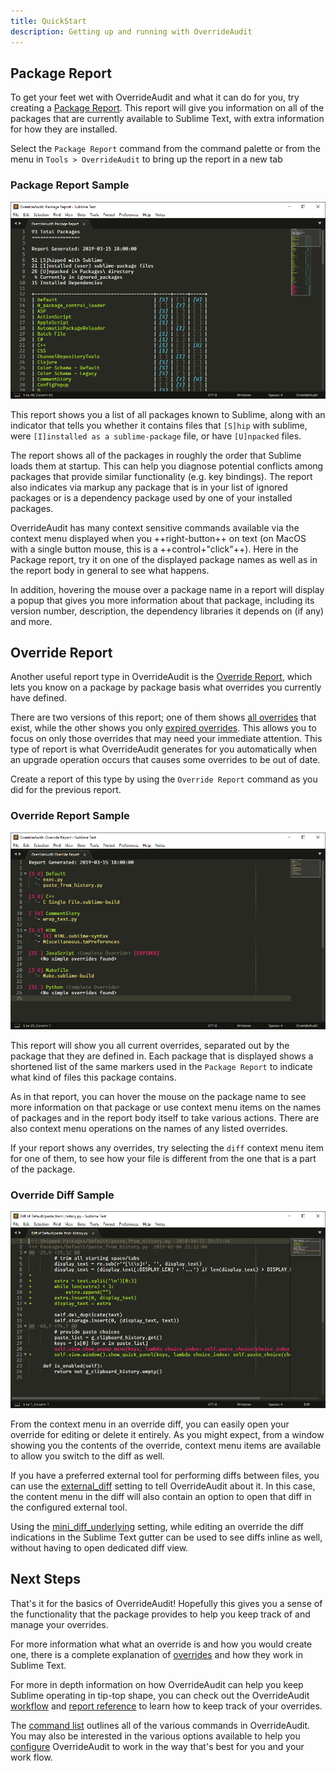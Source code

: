 ```yaml
---
title: QuickStart
description: Getting up and running with OverrideAudit
---
```



## Package Report

To get your feet wet with OverrideAudit and what it can do for you, try
creating a [Package Report](garbage). This report will give you information on
all of the packages that are currently available to Sublime Text, with extra
information for how they are installed.

Select the `Package Report` command from the command palette or from the menu in
`Tools > OverrideAudit` to bring up the report in a new tab

### Package Report Sample

![Sample Package Report](../images/reports/PackageReport1.png)

This report shows you a list of all packages known to Sublime, along with an
indicator that tells you whether it contains files that `[S]hip` with sublime,
were `[I]installed as a sublime-package` file, or have `[U]npacked` files.

The report shows all of the packages in roughly the order that Sublime loads
them at startup. This can help you diagnose potential conflicts among packages
that provide similar functionality (e.g. key bindings). The report also
indicates via markup any package that is in your list of ignored packages or is
a dependency package used by one of your installed packages.

OverrideAudit has many context sensitive commands available via the context
menu displayed when you ++right-button++ on text (on MacOS with a single button
mouse, this is a ++control+"click"++). Here in the Package report, try it on
one of the displayed package names as well as in the report body in general to
see what happens.

In addition, hovering the mouse over a package name in a report will display a
popup that gives you more information about that package, including its version
number, description, the dependency libraries it depends on (if any) and more.


## Override Report

Another useful report type in OverrideAudit is the [Override Report](garbage),
which lets you know on a package by package basis what overrides you currently
have defined.

There are two versions of this report; one of them shows
[all overrides](garbage) that exist, while the other shows you only
[expired overrides](garbage). This allows you to focus on only those overrides
that may need your immediate attention. This type of report is what
OverrideAudit generates for you automatically when an upgrade operation occurs
that causes some overrides to be out of date.

Create a report of this type by using the `Override Report` command as you did
for the previous report.

### Override Report Sample

![Sample Override Report](../images/reports/OverrideReport.png)

This report will show you all current overrides, separated out by the package
that they are defined in. Each package that is displayed shows a shortened list
of the same markers used in the `Package Report` to indicate what kind of files
this package contains.

As in that report, you can hover the mouse on the package name to see more
information on that package or use context menu items on the names of packages
and in the report body itself to take various actions. There are also context
menu operations on the names of any listed overrides.

If your report shows any overrides, try selecting the `diff` context menu item
for one of them, to see how your file is different from the one that is a part
of the package.

### Override Diff Sample

![OverrideDiff](../images/reports/SingleOverrideDiff.png)

From the context menu in an override diff, you can easily open your override
for editing or delete it entirely. As you might expect, from a window showing
you the contents of the override, context menu items are available to allow you
switch to the diff as well.

If you have a preferred external tool for performing diffs between files, you
can use the [external_diff](garbage) setting to tell OverrideAudit about it. In
this case, the content menu in the diff will also contain an option to open
that diff in the configured external tool.

Using the [mini_diff_underlying](garbage) setting, while editing an override
the diff indications in the Sublime Text gutter can be used to see diffs inline
as well, without having to open dedicated diff view.


## Next Steps

That's it for the basics of OverrideAudit! Hopefully this gives you a sense of
the functionality that the package provides to help you keep track of and
manage your overrides.

For more information what what an override is and how you would create one,
there is a complete explanation of [overrides](garbage) and how they work in
Sublime Text.

For more in depth information on how OverrideAudit can help you keep Sublime
operating in tip-top shape, you can check out the OverrideAudit
[workflow](garbage) and [report reference](garbage) to learn how to keep track
of your overrides.

The [command list](garbage) outlines all of the various commands in
OverrideAudit. You may also be interested in the various options available to
help you [configure](garbage) OverrideAudit to work in the way that's best for
you and your work flow.
